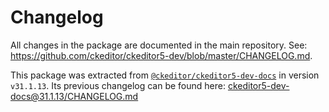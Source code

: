 Changelog
=========

All changes in the package are documented in the main repository. See: https://github.com/ckeditor/ckeditor5-dev/blob/master/CHANGELOG.md.

This package was extracted from [`@ckeditor/ckeditor5-dev-docs`](https://www.npmjs.com/package/@ckeditor/ckeditor5-dev-docs) in version `v31.1.13`. Its previous changelog can be found here: [ckeditor5-dev-docs@31.1.13/CHANGELOG.md](https://github.com/ckeditor/ckeditor5-dev/blob/v31.1.13/packages/ckeditor5-dev-docs/CHANGELOG.md)
